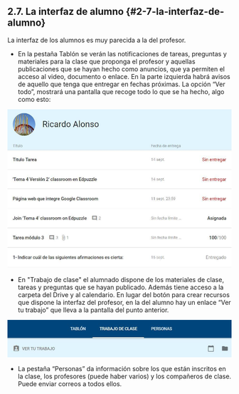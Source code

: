 ## 2.7\. La interfaz de alumno {#2-7-la-interfaz-de-alumno}

La interfaz de los alumnos es muy parecida a la del profesor.

*   En la pestaña Tablón se verán las notificaciones de tareas, preguntas y materiales para la clase que proponga el profesor y aquellas publicaciones que se hayan hecho como anuncios, que ya permiten el acceso al video, documento o enlace. En la parte izquierda habrá avisos de aquello que tenga que entregar en fechas próximas. La opción “Ver todo”, mostrará una pantalla que recoge todo lo que se ha hecho, algo como esto:

![](https://raw.githubusercontent.com/catedu/google-classroom-2018/master/images/image1.jpg)

*   En &quot;Trabajo de clase&quot; el alumnado dispone de los materiales de clase, tareas y preguntas que se hayan publicado. Además tiene acceso a la carpeta del Drive y al calendario. En lugar del botón para crear recursos que dispone la interfaz del profesor, en la del alumno hay un enlace “Ver tu trabajo” que lleva a la pantalla del punto anterior.

![](https://raw.githubusercontent.com/catedu/google-classroom-2018/master/images/image9.jpg)

*   La pestaña “Personas” da información sobre los que están inscritos en la clase, los profesores (puede haber varios) y los compañeros de clase. Puede enviar correos a todos ellos.